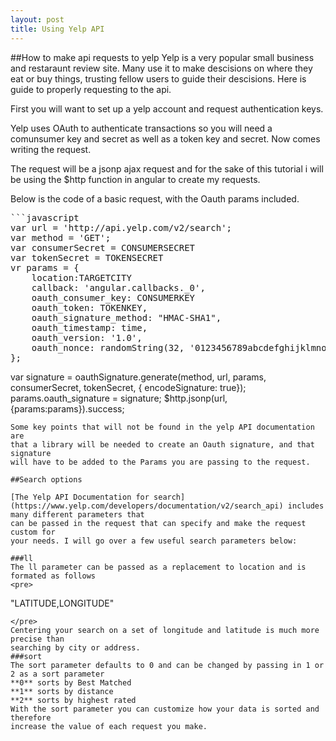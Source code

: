 ```yaml
---
layout: post
title: Using Yelp API
---
```


##How to make api requests to yelp
Yelp is a very popular small business and restaraunt review site. Many use it 
to make descisions on where they eat or buy things, trusting fellow users to 
guide their descisions. Here is  guide to properly requesting to the api.

First you will want to set up a yelp account and request authentication keys.


Yelp uses OAuth to authenticate transactions so you will need a comunsumer key
and secret as well as a token key and secret. Now comes writing the request.

The request will be a jsonp ajax request and for the sake of this tutorial
i will be using the $http function in angular to create my requests.

Below is the code of a basic request, with the Oauth params included.
<pre>
```javascript
var url = 'http://api.yelp.com/v2/search';
var method = 'GET';
var consumerSecret = CONSUMERSECRET
var tokenSecret = TOKENSECRET
vr params = {
	location:TARGETCITY
	callback: 'angular.callbacks._0',
	oauth_consumer_key: CONSUMERKEY
	oauth_token: TOKENKEY,
	oauth_signature_method: "HMAC-SHA1",
	oauth_timestamp: time,
	oauth_version: '1.0',
	oauth_nonce: randomString(32, '0123456789abcdefghijklmnopqrstuvwxyzABCDEFGHIJKLMNOPQRSTUVWXYZ')
};
</pre>
var signature = oauthSignature.generate(method, url, params, consumerSecret, tokenSecret, { encodeSignature: true});
params.oauth_signature = signature;
$http.jsonp(url, {params:params}).success;
```
Some key points that will not be found in the yelp API documentation are
that a library will be needed to create an Oauth signature, and that signature 
will have to be added to the Params you are passing to the request.

##Search options

[The Yelp API Documentation for search](https://www.yelp.com/developers/documentation/v2/search_api) includes many different parameters that 
can be passed in the request that can specify and make the request custom for 
your needs. I will go over a few useful search parameters below:

###ll
The ll parameter can be passed as a replacement to location and is formated as follows
<pre>
```
"LATITUDE,LONGITUDE"
```
</pre>
Centering your search on a set of longitude and latitude is much more precise than 
searching by city or address. 
###sort
The sort parameter defaults to 0 and can be changed by passing in 1 or 2 as a sort parameter
**0** sorts by Best Matched
**1** sorts by distance
**2** sorts by highest rated
With the sort parameter you can customize how your data is sorted and therefore
increase the value of each request you make.
